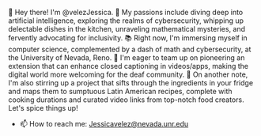🙋 Hey there! I'm @velezJessica.
🧠 My passions include diving deep into artificial intelligence, exploring the realms of cybersecurity, whipping up delectable dishes in the kitchen, unraveling mathematical mysteries, and fervently advocating for inclusivity.
📚 Right now, I'm immersing myself in computer science, complemented by a dash of math and cybersecurity, at the University of Nevada, Reno.
🤝 I'm eager to team up on pioneering an extension that can enhance closed captioning in videos/apps, making the digital world more welcoming for the deaf community.
🍲 On another note, I'm also stirring up a project that sifts through the ingredients in your fridge and maps them to sumptuous Latin American recipes, complete with cooking durations and curated video links from top-notch food creators. Let's spice things up!
- 📫 How to reach me: Jessicavelez@nevada.unr.edu

<!---
velezJessica/velezJessica is a ✨ special ✨ repository because its `README.md` (this file) appears on your GitHub profile.
You can click the Preview link to take a look at your changes.
--->
